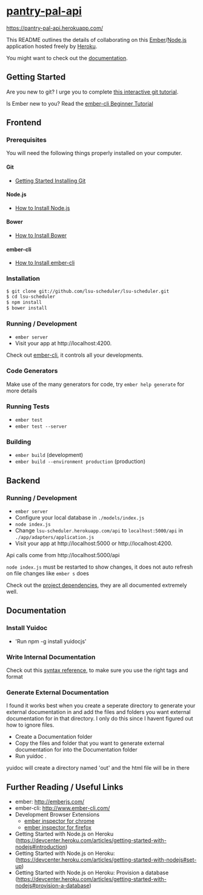 # [pantry-pal-api](https://pantry-pal-api.herokuapp.com/)
https://pantry-pal-api.herokuapp.com/

This README outlines the details of collaborating on this [Ember](http://emberjs.joefiorini.com/)/[Node.js](http://nodejs.org/)
application hosted freely by [Heroku](https://heroku.com/).

You might want to check out the [documentation](http://lsu-scheduler.herokuapp.com/docs).

## Getting Started

Are you new to git? I urge you to complete [this interactive git tutorial](http://pcottle.github.io/learnGitBranching/).

Is Ember new to you? Read the [ember-cli Beginner Tutorial](http://www.codeomnib.us/ember-cli-beginner-tutorial/)

## Frontend

### Prerequisites

You will need the following things properly installed on your computer.

#### Git
* [Getting Started Installing Git](http://git-scm.com/book/en/v2/Getting-Started-Installing-Git)

#### Node.js
* [How to Install Node.js](http://howtonode.org/how-to-install-nodejs)

#### Bower
* [How to Install Bower](http://bower.io/)

#### ember-cli
* [How to Install ember-cli](http://www.ember-cli.com/)

### Installation

```bash
$ git clone git://github.com/lsu-scheduler/lsu-scheduler.git
$ cd lsu-scheduler
$ npm install
$ bower install
```

### Running / Development

* `ember server`
* Visit your app at http://localhost:4200.

Check out [ember-cli](http://www.ember-cli.com/), it controls all your developments.

### Code Generators

Make use of the many generators for code, try `ember help generate` for more details

### Running Tests

* `ember test`
* `ember test --server`

### Building

* `ember build` (development)
* `ember build --environment production` (production)

## Backend

### Running / Development

* `ember server`
* Configure your local database in `./models/index.js`
* `node index.js`
* Change `lsu-scheduler.herokuapp.com/api` to `localhost:5000/api` in
`./app/adapters/application.js`
* Visit your app at http://localhost:5000 or http://localhost:4200.

Api calls come from http://localhost:5000/api

`node index.js` must be restarted to show changes, it does not auto refresh on file changes
like `ember s` does

Check out the [project dependencies](https://lsu-scheduler.herokuapp.com/stack), they are all documented extremely well.

## Documentation

### Install Yuidoc

* 'Run npm -g install yuidocjs'

### Write Internal Documentation

Check out this [syntax reference](http://yui.github.io/yuidoc/syntax/index.html), to make sure you use the right tags and format

### Generate External Documentation

I found it works best when you create a seperate directory to generate your external documentation in
and add the files and folders you want external documentation for in that directory. I only do this since 
I havent figured out how to ignore files.

* Create a Documentation folder
* Copy the files and folder that you want to generate external documentation for into the Documentation folder
* Run yuidoc . 

yuidoc will create a directory named 'out' and the html file will be in there

## Further Reading / Useful Links

* ember: http://emberjs.com/
* ember-cli: http://www.ember-cli.com/
* Development Browser Extensions
  * [ember inspector for chrome](https://chrome.google.com/webstore/detail/ember-inspector/bmdblncegkenkacieihfhpjfppoconhi)
  * [ember inspector for firefox](https://addons.mozilla.org/en-US/firefox/addon/ember-inspector/)
* Getting Started with Node.js on Heroku (https://devcenter.heroku.com/articles/getting-started-with-nodejs#introduction)
* Getting Started with Node.js on Heroku: (https://devcenter.heroku.com/articles/getting-started-with-nodejs#set-up)
* Getting Started with Node.js on Heroku: Provision a database (https://devcenter.heroku.com/articles/getting-started-with-nodejs#provision-a-database)
